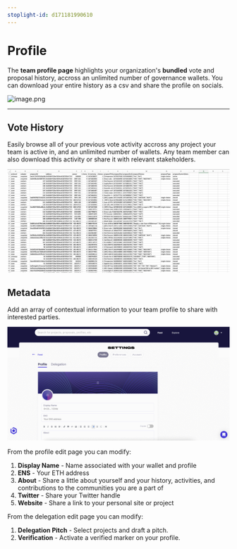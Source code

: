 ```yaml
---
stoplight-id: d171181990610
---
```


# Profile

The **team profile page** highlights your organization's **bundled** vote and proposal history, accross an unlimited number of governance wallets. You can download your entire history as a csv and share the profile on socials.

![image.png](../../assets/images/tZgRPT8w4C.gif)

***

## Vote History

Easily browse all of your previous vote activity accross any project your team is active in, and an unlimited number of wallets. Any team member can also download this activity or share it with relevant stakeholders.

![image.png](../../assets/images/image-93.png)

## Metadata

Add an array of contextual information to your team profile to share with interested parties.

![image.png](../../assets/images/o03BT7jtbt.gif)

From the profile edit page you can modify:

1. **Display Name** - Name associated with your wallet and profile
2. **ENS** - Your ETH address
3. **About** - Share a little about yourself and your history, activities, and contributions to the communities you are a part of
4. **Twitter** - Share your Twitter handle
5. **Website** - Share a link to your personal site or project

From the delegation edit page you can modify:

1. **Delegation Pitch** - Select projects and draft a pitch.
2. **Verification** - Activate a verified marker on your profile.
